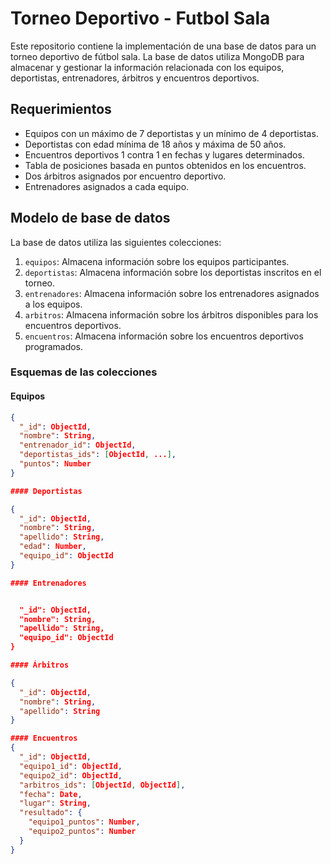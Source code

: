 # Torneo Deportivo - Futbol Sala

Este repositorio contiene la implementación de una base de datos para un torneo deportivo de fútbol sala. La base de datos utiliza MongoDB para almacenar y gestionar la información relacionada con los equipos, deportistas, entrenadores, árbitros y encuentros deportivos.

## Requerimientos

- Equipos con un máximo de 7 deportistas y un mínimo de 4 deportistas.
- Deportistas con edad mínima de 18 años y máxima de 50 años.
- Encuentros deportivos 1 contra 1 en fechas y lugares determinados.
- Tabla de posiciones basada en puntos obtenidos en los encuentros.
- Dos árbitros asignados por encuentro deportivo.
- Entrenadores asignados a cada equipo.

## Modelo de base de datos

La base de datos utiliza las siguientes colecciones:

1. `equipos`: Almacena información sobre los equipos participantes.
2. `deportistas`: Almacena información sobre los deportistas inscritos en el torneo.
3. `entrenadores`: Almacena información sobre los entrenadores asignados a los equipos.
4. `arbitros`: Almacena información sobre los árbitros disponibles para los encuentros deportivos.
5. `encuentros`: Almacena información sobre los encuentros deportivos programados.

### Esquemas de las colecciones

#### Equipos

```json
{
  "_id": ObjectId,
  "nombre": String,
  "entrenador_id": ObjectId,
  "deportistas_ids": [ObjectId, ...],
  "puntos": Number
}

#### Deportistas

{
  "_id": ObjectId,
  "nombre": String,
  "apellido": String,
  "edad": Number,
  "equipo_id": ObjectId
}

#### Entrenadores


  "_id": ObjectId,
  "nombre": String,
  "apellido": String,
  "equipo_id": ObjectId
}

#### Árbitros

{
  "_id": ObjectId,
  "nombre": String,
  "apellido": String
}

#### Encuentros
{
  "_id": ObjectId,
  "equipo1_id": ObjectId,
  "equipo2_id": ObjectId,
  "arbitros_ids": [ObjectId, ObjectId],
  "fecha": Date,
  "lugar": String,
  "resultado": {
    "equipo1_puntos": Number,
    "equipo2_puntos": Number
  }
}



